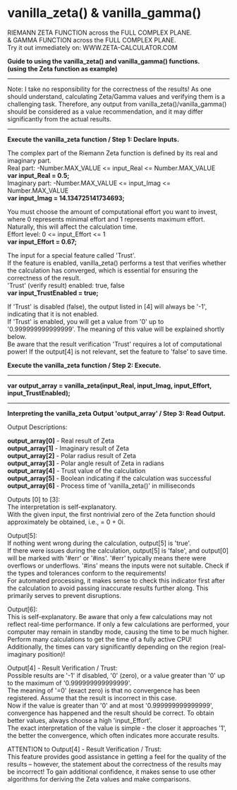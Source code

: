 # vanilla_zeta() & vanilla_gamma()<br>
RIEMANN ZETA FUNCTION across the FULL COMPLEX PLANE.<br>
& GAMMA FUNCTION across the FULL COMPLEX PLANE.<br>
Try it out immediately on: WWW.ZETA-CALCULATOR.COM<br>

**Guide to using the vanilla_zeta() and vanilla_gamma() functions.<br>(using the Zeta function as example)**<br>

***
Note: I take no responsibility for the correctness of the results! As one should understand, calculating Zeta/Gamma values and verifying them is a challenging task. Therefore, any output from vanilla_zeta()/vanilla_gamma() should be considered as a value recommendation, and it may differ significantly from the actual results.
***

**Execute the vanilla_zeta function / Step 1: Declare Inputs.**<br>

The complex part of the Riemann Zeta function is defined by its real and imaginary part.<br>
Real part:      -Number.MAX_VALUE <= input_Real <= Number.MAX_VALUE<br>
**var input_Real = 0.5;**<br>
Imaginary part: -Number.MAX_VALUE <= input_Imag <= Number.MAX_VALUE<br>
**var input_Imag = 14.134725141734693;**<br>

You must choose the amount of computational effort you want to invest, where 0 represents minimal effort and 1 represents maximum effort.<br>
Naturally, this will affect the calculation time.<br>
Effort level:   0 <= input_Effort <= 1<br>
**var input_Effort = 0.67;**<br>

The input for a special feature called 'Trust'.<br>
If the feature is enabled, vanilla_zeta() performs a test that verifies whether the calculation has converged, which is essential for ensuring the correctness of the result.<br>
'Trust' (verify result) enabled: true, false<br>
**var input_TrustEnabled = true;**<br>

If 'Trust' is disabled (false), the output listed in [4] will always be '-1', indicating that it is not enabled.<br>
If 'Trust' is enabled, you will get a value from '0' up to '0.999999999999999'. The meaning of this value will be explained shortly below.<br>
Be aware that the result verification 'Trust' requires a lot of computational power! If the output[4] is not relevant, set the feature to 'false' to save time.<br>

**Execute the vanilla_zeta function / Step 2: Execute.**<br>

***
**var output_array = vanilla_zeta(input_Real, input_Imag, input_Effort, input_TrustEnabled);**
***

**Interpreting the vanilla_zeta Output 'output_array' / Step 3: Read Output.**<br>

Output Descriptions:<br>

**output_array[0]** - Real result of Zeta<br>
**output_array[1]** - Imaginary result of Zeta<br>
**output_array[2]** - Polar radius result of Zeta<br>
**output_array[3]** - Polar angle result of Zeta in radians<br>
**output_array[4]** - Trust value of the calculation<br>
**output_array[5]** - Boolean indicating if the calculation was successful<br>
**output_array[6]** - Process time of 'vanilla_zeta()' in milliseconds<br>

Outputs [0] to [3]:<br>
The interpretation is self-explanatory.<br>
With the given input, the first nontrivial zero of the Zeta function should approximately be obtained, i.e., = 0 + 0i.<br>

Output[5]:<br>
If nothing went wrong during the calculation, output[5] is 'true'.<br>
If there were issues during the calculation, output[5] is 'false', and output[0] will be marked with '#err' or '#ins'. '#err' typically means there were overflows or underflows. '#ins' means the inputs were not suitable. Check if the types and tolerances conform to the requirements!<br>
For automated processing, it makes sense to check this indicator first after the calculation to avoid passing inaccurate results further along. This primarily serves to prevent disruptions.<br>

Output[6]:<br>
This is self-explanatory. Be aware that only a few calculations may not reflect real-time performance. If only a few calculations are performed, your computer may remain in standby mode, causing the time to be much higher. Perform many calculations to get the time of a fully active CPU!<br>
Additionally, the times can vary significantly depending on the region (real-imaginary position)!<br>

Output[4] - Result Verification / Trust:<br>
Possible results are '-1' if disabled, '0' (zero), or a value greater than '0' up to the maximum of '0.999999999999999'.<br>
The meaning of '=0' (exact zero) is that no convergence has been registered. Assume that the result is incorrect in this case.<br>
Now if the value is greater than '0' and at most '0.999999999999999', convergence has happened and the result should be correct. To obtain better values, always choose a high 'input_Effort'.<br>
The exact interpretation of the value is simple - the closer it approaches '1', the better the convergence, which often indicates more accurate results.<br>

ATTENTION to Output[4] - Result Verification / Trust:<br>
This feature provides good assistance in getting a feel for the quality of the results – however, the statement about the correctness of the results may be incorrect! To gain additional confidence, it makes sense to use other algorithms for deriving the Zeta values and make comparisons.
